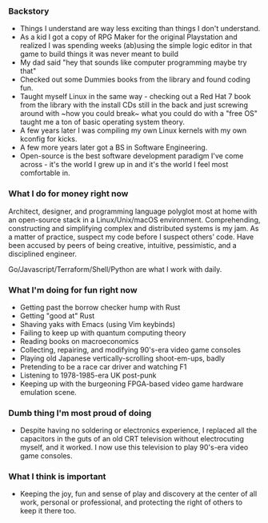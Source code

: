 ### Backstory

- Things I understand are way less exciting than things I don't understand.
- As a kid I got a copy of RPG Maker for the original Playstation and realized I
was spending weeks (ab)using the simple logic editor in that game to build
things it was never meant to build
- My dad said "hey that sounds like computer programming maybe try that"
- Checked out some Dummies books from the library and found coding fun.
- Taught myself Linux in the same way - checking out a Red Hat 7 book from the
library with the install CDs still in the back and just screwing around with
~how you could break~ what you could do with a "free OS" taught me a ton of basic operating system
theory.
- A few years later I was compiling my own Linux kernels with my own kconfig for kicks.
- A few more years later got a BS in Software Engineering.
- Open-source is the best software development paradigm I've come across - it's
the world I grew up in and it's the world I feel most comfortable in.

### What I do for money right now

Architect, designer, and programming language polyglot most at home with an
open-source stack in a Linux/Unix/macOS environment. Comprehending, constructing
and simplifying complex and distributed systems is my jam. As a matter of
practice, suspect my code before I suspect others’ code. Have been accused by
peers of being creative, intuitive, pessimistic, and a disciplined engineer.

Go/Javascript/Terraform/Shell/Python are what I work with daily.

### What I'm doing for fun right now

- Getting past the borrow checker hump with Rust
- Getting "good at" Rust
- Shaving yaks with Emacs (using Vim keybinds)
- Failing to keep up with quantum computing theory
- Reading books on macroeconomics
- Collecting, repairing, and modifying 90's-era video game consoles
- Playing old Japanese vertically-scrolling shoot-em-ups, badly
- Pretending to be a race car driver and watching F1
- Listening to 1978-1985-era UK post-punk
- Keeping up with the burgeoning FPGA-based video game hardware emulation scene.

### Dumb thing I'm most proud of doing

- Despite having no soldering or electronics experience, I replaced all the
  capacitors in the guts of an old CRT television without electrocuting myself, and it
  worked. I now use this television to play 90's-era video game consoles.

### What I think is important

- Keeping the joy, fun and sense of play and discovery at the center of all work, personal
  or professional, and protecting the right of others to keep it there too.

